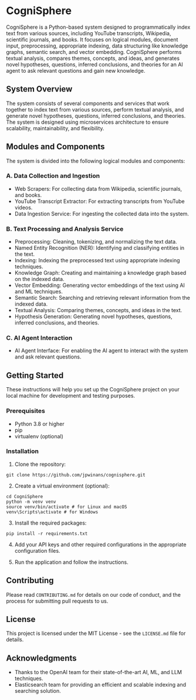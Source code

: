 # CogniSphere

CogniSphere is a Python-based system designed to programmatically index text from various sources, including YouTube transcripts, Wikipedia, scientific journals, and books. It focuses on logical modules, document input, preprocessing, appropriate indexing, data structuring like knowledge graphs, semantic search, and vector embedding. CogniSphere performs textual analysis, compares themes, concepts, and ideas, and generates novel hypotheses, questions, inferred conclusions, and theories for an AI agent to ask relevant questions and gain new knowledge.

## System Overview

The system consists of several components and services that work together to index text from various sources, perform textual analysis, and generate novel hypotheses, questions, inferred conclusions, and theories. The system is designed using microservices architecture to ensure scalability, maintainability, and flexibility.

## Modules and Components

The system is divided into the following logical modules and components:

### A. Data Collection and Ingestion

- Web Scrapers: For collecting data from Wikipedia, scientific journals, and books.
- YouTube Transcript Extractor: For extracting transcripts from YouTube videos.
- Data Ingestion Service: For ingesting the collected data into the system.

### B. Text Processing and Analysis Service

- Preprocessing: Cleaning, tokenizing, and normalizing the text data.
- Named Entity Recognition (NER): Identifying and classifying entities in the text.
- Indexing: Indexing the preprocessed text using appropriate indexing techniques.
- Knowledge Graph: Creating and maintaining a knowledge graph based on the indexed data.
- Vector Embedding: Generating vector embeddings of the text using AI and ML techniques.
- Semantic Search: Searching and retrieving relevant information from the indexed data.
- Textual Analysis: Comparing themes, concepts, and ideas in the text.
- Hypothesis Generation: Generating novel hypotheses, questions, inferred conclusions, and theories.

### C. AI Agent Interaction

- AI Agent Interface: For enabling the AI agent to interact with the system and ask relevant questions.

## Getting Started

These instructions will help you set up the CogniSphere project on your local machine for development and testing purposes.

### Prerequisites

- Python 3.8 or higher
- pip
- virtualenv (optional)

### Installation

1. Clone the repository:

```
git clone https://github.com/jpwinans/cognisphere.git
```

2. Create a virtual environment (optional):

```
cd CogniSphere
python -m venv venv
source venv/bin/activate # for Linux and macOS
venv\Scripts\activate # for Windows
```

3. Install the required packages:

```
pip install -r requirements.txt
```

4. Add your API keys and other required configurations in the appropriate configuration files.

5. Run the application and follow the instructions.

## Contributing

Please read `CONTRIBUTING.md` for details on our code of conduct, and the process for submitting pull requests to us.

## License

This project is licensed under the MIT License - see the `LICENSE.md` file for details.

## Acknowledgments

- Thanks to the OpenAI team for their state-of-the-art AI, ML, and LLM techniques.
- Elasticsearch team for providing an efficient and scalable indexing and searching solution.

